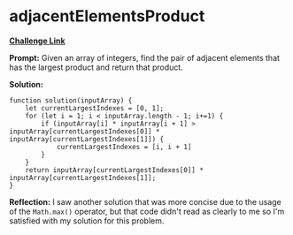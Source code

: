 # adjacentElementsProduct

[**Challenge Link**](https://app.codesignal.com/arcade/intro/level-2/xzKiBHjhoinnpdh6m)

**Prompt:** Given an array of integers, find the pair of adjacent elements that has the largest product and return that product.

**Solution:**

```
function solution(inputArray) {
    let currentLargestIndexes = [0, 1];
    for (let i = 1; i < inputArray.length - 1; i+=1) {
        if (inputArray[i] * inputArray[i + 1] > inputArray[currentLargestIndexes[0]] * inputArray[currentLargestIndexes[1]]) {
            currentLargestIndexes = [i, i + 1]
        }
    }
    return inputArray[currentLargestIndexes[0]] * inputArray[currentLargestIndexes[1]];
}
```

**Reflection:** I saw another solution that was more concise due to the usage of the `Math.max()` operator, but that code didn't read as clearly to me so I'm satisfied with my solution for this problem.
